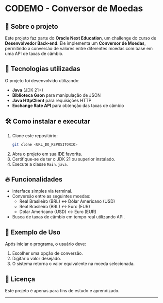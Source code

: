 # CODEMO - Conversor de Moedas

## 📌 Sobre o projeto
Este projeto faz parte do **Oracle Next Education**, um challenge do curso de **Desenvolvedor Back-end**. Ele implementa um **Conversor de Moedas**, permitindo a conversão de valores entre diferentes moedas com base em uma API de taxas de câmbio.

## 🚀 Tecnologias utilizadas
O projeto foi desenvolvido utilizando:
- **Java** (JDK 21+)
- **Biblioteca Gson** para manipulação de JSON
- **Java HttpClient** para requisições HTTP
- **Exchange Rate API** para obtenção das taxas de câmbio

## 🛠 Como instalar e executar
1. Clone este repositório:
   ```bash
   git clone <URL_DO_REPOSITORIO>
   ```
2. Abra o projeto em sua IDE favorita.
3. Certifique-se de ter o JDK 21 ou superior instalado.
4. Execute a classe `Main.java`.

## 🔥 Funcionalidades
- Interface simples via terminal.
- Conversão entre as seguintes moedas:
  - Real Brasileiro (BRL) ↔ Dólar Americano (USD)
  - Real Brasileiro (BRL) ↔ Euro (EUR)
  - Dólar Americano (USD) ↔ Euro (EUR)
- Busca de taxas de câmbio em tempo real utilizando API.

## 📖 Exemplo de Uso
Após iniciar o programa, o usuário deve:
1. Escolher uma opção de conversão.
2. Digitar o valor desejado.
3. O sistema retorna o valor equivalente na moeda selecionada.

## 📜 Licença
Este projeto é apenas para fins de estudo e aprendizado.

---
